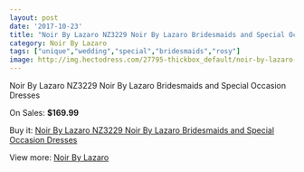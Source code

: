 ```yaml
---
layout: post
date: '2017-10-23'
title: "Noir By Lazaro NZ3229 Noir By Lazaro Bridesmaids and Special Occasion Dresses"
category: Noir By Lazaro
tags: ["unique","wedding","special","bridesmaids","rosy"]
image: http://img.hectodress.com/27795-thickbox_default/noir-by-lazaro-nz3229-noir-by-lazaro-bridesmaids-and-special-occasion-dresses.jpg
---
```

Noir By Lazaro NZ3229 Noir By Lazaro Bridesmaids and Special Occasion Dresses

On Sales: **$169.99**
<a href="https://www.hectodress.com/noir-by-lazaro/12953-noir-by-lazaro-nz3229-noir-by-lazaro-bridesmaids-and-special-occasion-dresses.html"><amp-img layout="responsive" width="600" height="600" src="//img.hectodress.com/27795-thickbox_default/noir-by-lazaro-nz3229-noir-by-lazaro-bridesmaids-and-special-occasion-dresses.jpg" alt="Noir By Lazaro NZ3229 Noir By Lazaro Bridesmaids and Special Occasion Dresses 0" /></a>
<a href="https://www.hectodress.com/noir-by-lazaro/12953-noir-by-lazaro-nz3229-noir-by-lazaro-bridesmaids-and-special-occasion-dresses.html"><amp-img layout="responsive" width="600" height="600" src="//img.hectodress.com/27796-thickbox_default/noir-by-lazaro-nz3229-noir-by-lazaro-bridesmaids-and-special-occasion-dresses.jpg" alt="Noir By Lazaro NZ3229 Noir By Lazaro Bridesmaids and Special Occasion Dresses 1" /></a>

Buy it: [Noir By Lazaro NZ3229 Noir By Lazaro Bridesmaids and Special Occasion Dresses](https://www.hectodress.com/noir-by-lazaro/12953-noir-by-lazaro-nz3229-noir-by-lazaro-bridesmaids-and-special-occasion-dresses.html "Noir By Lazaro NZ3229 Noir By Lazaro Bridesmaids and Special Occasion Dresses")

View more: [Noir By Lazaro](https://www.hectodress.com/199-noir-by-lazaro "Noir By Lazaro")